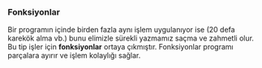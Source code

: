 ### Fonksiyonlar

Bir programın içinde birden fazla aynı işlem uygulanıyor ise (20 defa karekök alma vb.)
bunu elimizle sürekli yazmamız saçma ve zahmetli olur. Bu tip işler için **fonksiyonlar**
ortaya çıkmıştır. Fonksiyonlar programı parçalara ayırır ve işlem kolaylığı sağlar.